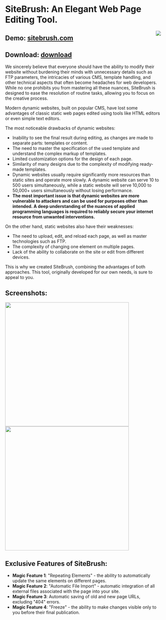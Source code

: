 # SiteBrush: An Elegant Web Page Editing Tool.

<img src='https://repository-images.githubusercontent.com/429163995/331b95fa-4309-4d25-8c1a-0e8f34ff7b25' align="right">

## Demo: [sitebrush.com](http://sitebrush.com)
## Download: [download](http://files.matveynator.ru/sitebrush/latest/)

We sincerely believe that everyone should have the ability to modify their website without burdening their minds with unnecessary details such as FTP parameters, the intricacies of various CMS, template handling, and other technical aspects that often become headaches for web developers. While no one prohibits you from mastering all these nuances, SiteBrush is designed to ease the resolution of routine tasks, allowing you to focus on the creative process.

Modern dynamic websites, built on popular CMS, have lost some advantages of classic static web pages edited using tools like HTML editors or even simple text editors.

The most noticeable drawbacks of dynamic websites:

* Inability to see the final result during editing, as changes are made to separate parts: templates or content.
* The need to master the specification of the used template and understand the complex markup of templates.
* Limited customization options for the design of each page.
* Similarity of many designs due to the complexity of modifying ready-made templates.
* Dynamic websites usually require significantly more resources than static sites and operate more slowly. A dynamic website can serve 10 to 500 users simultaneously, while a static website will serve 10,000 to 50,000+ users simultaneously without losing performance.
* **The most important issue is that dynamic websites are more vulnerable to attackers and can be used for purposes other than intended. A deep understanding of the nuances of applied programming languages is required to reliably secure your internet resource from unwanted interventions.**

On the other hand, static websites also have their weaknesses:

* The need to upload, edit, and reload each page, as well as master technologies such as FTP.
* The complexity of changing one element on multiple pages.
* Lack of the ability to collaborate on the site or edit from different devices.

This is why we created SiteBrush, combining the advantages of both approaches. This tool, originally developed for our own needs, is sure to appeal to you.

## Screenshots:

<img src="http://sitebrush.com/f/389b73b76b94f91f86fd942b64ee4686.png" width="400"> <img src="http://sitebrush.com/f/1056d0a4560056ede806c06ed818bd1e.png" width="400">

## Exclusive Features of SiteBrush:
* **Magic Feature 1**: "Repeating Elements" - the ability to automatically update the same elements on different pages.
* **Magic Feature 2**: "Automatic File Import" - automatic integration of all external files associated with the page into your site.
* **Magic Feature 3**: Automatic saving of old and new page URLs, excluding "404" errors.
* **Magic Feature 4**: "Freeze" - the ability to make changes visible only to you before their final publication.
